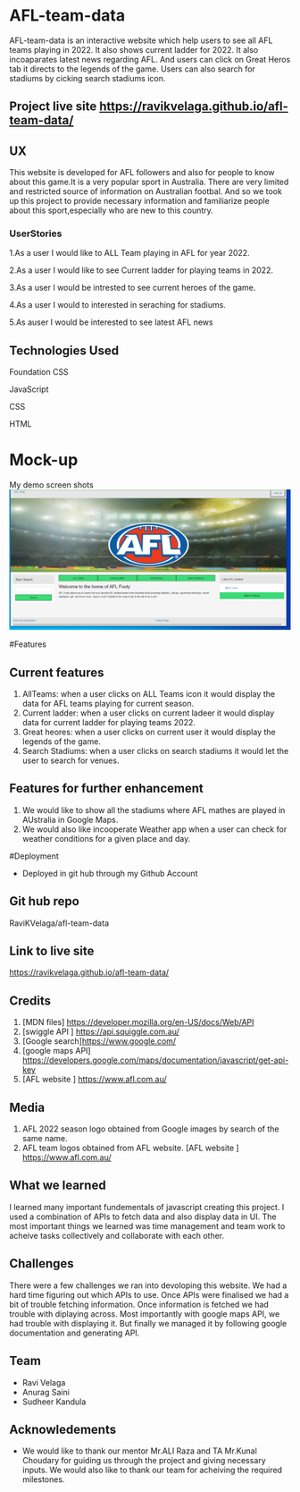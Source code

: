 # AFL-team-data
AFL-team-data is an interactive website which help users to see all AFL teams playing in 2022. It also shows current ladder for 2022. It also incoaparates latest news regarding AFL. And users can click on Great Heros tab it directs to the legends of the game. Users can also search for stadiums by cicking search stadiums icon.

## Project live site https://ravikvelaga.github.io/afl-team-data/

## UX
This website is developed for AFL followers and also for people to know about this game.It is a very popular sport in Australia. There are very limited and restricted source of information on Australian footbal. And so we took up this project to provide necessary information and familiarize people about this sport,especially who are new to this country.

### UserStories

1.As a user I would like to ALL Team playing in AFL for year 2022.

2.As a user I would like to see Current ladder for playing teams in 2022.

3.As a user I would be intrested to see current heroes of the game.

4.As a user I would to interested in seraching for stadiums.

5.As auser I would be interested to see latest AFL news

## Technologies Used
Foundation CSS

JavaScript    

CSS

HTML 

# Mock-up

My demo screen shots
![Demo of Landing page](./Assets/images/AFL-1.png)

#Features
## Current features
1. AllTeams: when a user clicks on ALL Teams icon it would display the data for AFL teams playing for current season.
2. Current ladder: when a user clicks on current ladeer it would display data for current ladder for playing teams 2022.
3. Great heores: when a user clicks on current user it would display the legends of the game.
4. Search Stadiums: when a user clicks on search stadiums it would let the user to search for venues.

## Features for further enhancement
1. We would like to show all the stadiums where AFL mathes are played in AUstralia in Google Maps.
2. We would also like incooperate Weather app when a user can check for weather conditions for a given place and day.

#Deployment
* Deployed in git hub through my Github Account
## Git hub repo
RaviKVelaga/afl-team-data
## Link to live site
https://ravikvelaga.github.io/afl-team-data/

## Credits
1. [MDN files] https://developer.mozilla.org/en-US/docs/Web/API
2. [swiggle API ] https://api.squiggle.com.au/
3. [Google search]https://www.google.com/
4. [google maps API] https://developers.google.com/maps/documentation/javascript/get-api-key
5. [AFL website ] https://www.afl.com.au/

## Media
1. AFL 2022 season logo obtained from Google images by search of the same name.
2. AFL team logos obtained from AFL website.
[AFL website ] https://www.afl.com.au/

## What we learned
I learned many important fundementals of javascript creating this project.  I used a combination of APIs to fetch data and also display data in UI. The most important things we learned was time management and team work to acheive tasks collectively and collaborate with each other.

## Challenges 
There were a few challenges we ran into devoloping this website. We had a hard time figuring out which APIs to use. Once APIs were finalised we had a bit of trouble fetching information. Once information is fetched we had trouble with diplaying across. Most importantly with google maps API, we had trouble with displaying it. But finally we managed it by following google documentation and generating API.

## Team
* Ravi Velaga
* Anurag Saini
* Sudheer Kandula

## Acknowledements
* We would like to thank our mentor Mr.ALI Raza and TA Mr.Kunal Choudary for guiding us through the project and giving necessary inputs. We would also like to thank our team for acheiving the required milestones.
